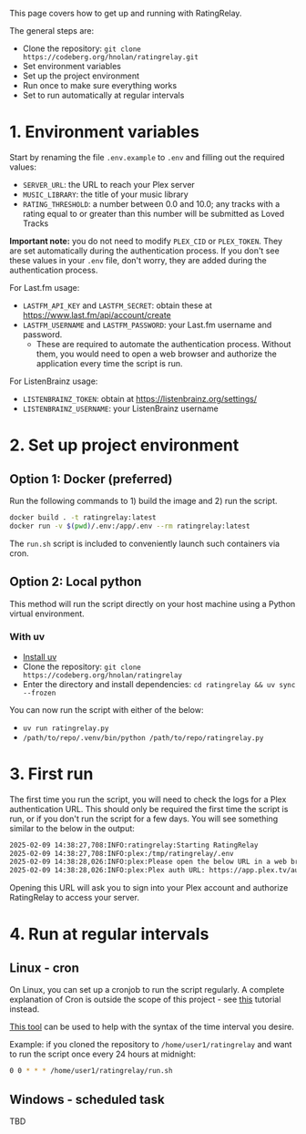 This page covers how to get up and running with RatingRelay.

The general steps are:
- Clone the repository: `git clone https://codeberg.org/hnolan/ratingrelay.git`
- Set environment variables
- Set up the project environment
- Run once to make sure everything works
- Set to run automatically at regular intervals

# 1. Environment variables

Start by renaming the file `.env.example` to `.env` and filling out the required values:
- `SERVER_URL`: the URL to reach your Plex server
- `MUSIC_LIBRARY`: the title of your music library
- `RATING_THRESHOLD`: a number between 0.0 and 10.0; any tracks with a rating equal to or greater than this number will be submitted as Loved Tracks

**Important note:** you do not need to modify `PLEX_CID` or `PLEX_TOKEN`. They are set automatically during the authentication process. If you don't see these values in your `.env` file, don't worry, they are added during the authentication process. 

For Last.fm usage:
- `LASTFM_API_KEY` and `LASTFM_SECRET`: obtain these at https://www.last.fm/api/account/create
- `LASTFM_USERNAME` and `LASTFM_PASSWORD`: your Last.fm username and password.
  - These are required to automate the authentication process. Without them, you would need to open a web browser and authorize the application every time the script is run.

For ListenBrainz usage:
- `LISTENBRAINZ_TOKEN`: obtain at https://listenbrainz.org/settings/
- `LISTENBRAINZ_USERNAME`: your ListenBrainz username

# 2. Set up project environment

## Option 1: Docker (preferred)

Run the following commands to 1) build the image and 2) run the script.

```bash
docker build . -t ratingrelay:latest
docker run -v $(pwd)/.env:/app/.env --rm ratingrelay:latest
```

The `run.sh` script is included to conveniently launch such containers via cron.

## Option 2: Local python

This method will run the script directly on your host machine using a Python virtual environment. 

### With uv

- [Install uv](https://docs.astral.sh/uv/#installation)
- Clone the repository: `git clone https://codeberg.org/hnolan/ratingrelay`
- Enter the directory and install dependencies: `cd ratingrelay && uv sync --frozen`

You can now run the script with either of the below:
- `uv run ratingrelay.py` 
- `/path/to/repo/.venv/bin/python /path/to/repo/ratingrelay.py`


# 3. First run

The first time you run the script, you will need to check the logs for a Plex authentication URL. This should only be required the first time the script is run, or if you don't run the script for a few days. You will see something similar to the below in the output:

```bash
2025-02-09 14:38:27,708:INFO:ratingrelay:Starting RatingRelay
2025-02-09 14:38:27,708:INFO:plex:/tmp/ratingrelay/.env
2025-02-09 14:38:28,026:INFO:plex:Please open the below URL in a web browser to authenticate to Plex.
2025-02-09 14:38:28,026:INFO:plex:Plex auth URL: https://app.plex.tv/auth#?clientID=...&code=...&context%5Bdevice%5D%5Bproduct%5D=ratingrelay
```

Opening this URL will ask you to sign into your Plex account and authorize RatingRelay to access your server.

# 4. Run at regular intervals
 
## Linux - cron

On Linux, you can set up a cronjob to run the script regularly. A complete explanation of Cron is outside the scope of this project - see [this](https://linuxhandbook.com/crontab/) tutorial instead.

[This tool](https://it-tools.tech/crontab-generator) can be used to help with the syntax of the time interval you desire.

Example: if you cloned the repository to `/home/user1/ratingrelay` and want to run the script once every 24 hours at midnight:
```bash
0 0 * * * /home/user1/ratingrelay/run.sh
```

## Windows - scheduled task

TBD
